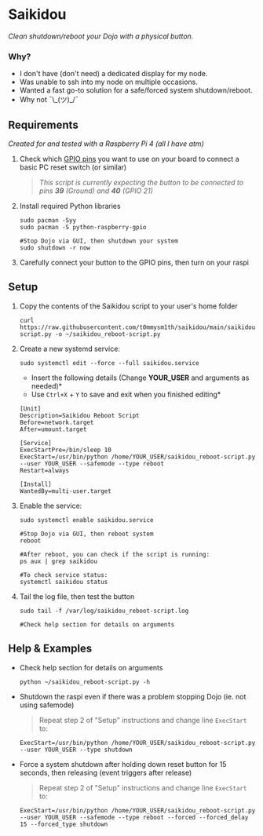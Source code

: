 # Saikidou
*Clean shutdown/reboot your Dojo with a physical button.*


### Why?
* I don't have (don't need) a dedicated display for my node.
* Was unable to ssh into my node on multiple occasions.
* Wanted a fast go-to solution for a safe/forced system shutdown/reboot.
* Why not ¯\\\_(ツ)\_/¯


## Requirements
*Created for and tested with a Raspberry Pi 4 (all I have atm)*

1. Check which [GPIO pins](https://www.raspberrypi.org/documentation/usage/gpio/) you want to use on your board to connect a basic PC reset switch (or similar) 
   > *This script is currently expecting the button to be connected to pins **39** (Ground) and **40** (GPIO 21)*

2. Install required Python libraries
   ```
   sudo pacman -Syy
   sudo pacman -S python-raspberry-gpio
   
   #Stop Dojo via GUI, then shutdown your system
   sudo shutdown -r now
   ```

3. Carefully connect your button to the GPIO pins, then turn on your raspi


## Setup
1. Copy the contents of the Saikidou script to your user's home folder
   ```
   curl https://raw.githubusercontent.com/t0mmysm1th/saikidou/main/saikidou_reboot-script.py -o ~/saikidou_reboot-script.py
   ```

2. Create a new systemd service:
   ```
   sudo systemctl edit --force --full saikidou.service
   ```

   * Insert the following details (Change **YOUR_USER** and arguments as needed)*
   * Use `Ctrl+X` + `Y` to save and exit when you finished editing*
   ```
   [Unit]
   Description=Saikidou Reboot Script
   Before=network.target
   After=umount.target
   
   [Service]
   ExecStartPre=/bin/sleep 10
   ExecStart=/usr/bin/python /home/YOUR_USER/saikidou_reboot-script.py --user YOUR_USER --safemode --type reboot
   Restart=always
   
   [Install]
   WantedBy=multi-user.target
   ```

3. Enable the service:
   ```
   sudo systemctl enable saikidou.service
   
   #Stop Dojo via GUI, then reboot system
   reboot
   
   #After reboot, you can check if the script is running:
   ps aux | grep saikidou
   
   #To check service status:
   systemctl saikidou status
   ```

4. Tail the log file, then test the button
   ```
   sudo tail -f /var/log/saikidou_reboot-script.log
   
   #Check help section for details on arguments
   ```

## Help & Examples
* Check help section for details on arguments
   ```
   python ~/saikidou_reboot-script.py -h
   ```
  
* Shutdown the raspi even if there was a problem stopping Dojo (ie. not using safemode)
   > Repeat step 2 of "Setup" instructions and change line `ExecStart` to:
   ```
   ExecStart=/usr/bin/python /home/YOUR_USER/saikidou_reboot-script.py --user YOUR_USER --type shutdown
   ```

* Force a system shutdown after holding down reset button for 15 seconds, then releasing (event triggers after release)
   > Repeat step 2 of "Setup" instructions and change line `ExecStart` to:
   ```
   ExecStart=/usr/bin/python /home/YOUR_USER/saikidou_reboot-script.py --user YOUR_USER --safemode --type reboot --forced --forced_delay 15 --forced_type shutdown
   ```
